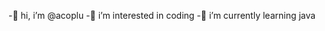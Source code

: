 -👋 hi, i’m @acoplu
-👀 i’m interested in coding
-🌱 i’m currently learning java

<!---
acoplu/acoplu is a ✨ special ✨ repository because its `README.md` (this file) appears on your GitHub profile.
You can click the Preview link to take a look at your changes.
--->
